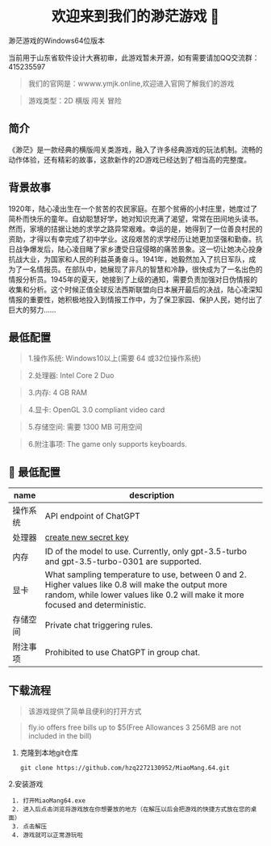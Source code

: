<h1 align="center">欢迎来到我们的渺茫游戏 👋</h1>
渺茫游戏的Windows64位版本

当前用于山东省软件设计大赛初审，此游戏暂未开源，如有需要请加QQ交流群：415235597

> 我们的官网是：wwww.ymjk.online,欢迎进入官网了解我们的游戏

> 游戏类型：2D 横版 闯关 冒险


## 简介
《渺茫》是一款经典的横版闯关类游戏，融入了许多经典游戏的玩法机制。流畅的动作体验，还有精彩的故事，这款新作的2D游戏已经达到了相当高的完整度。

## 背景故事
1920年，陆心凌出生在一个贫苦的农民家庭。在那个贫瘠的小村庄里，她度过了简朴而快乐的童年。自幼聪慧好学，她对知识充满了渴望，常常在田间地头读书。然而，家境的拮据让她的求学之路异常艰难。幸运的是，她得到了一位善良村民的资助，才得以有幸完成了初中学业。这段艰苦的求学经历让她更加坚强和勤奋。抗日战争爆发后，陆心凌目睹了家乡遭受日寇侵略的痛苦景象。这一切让她决心投身抗战大业，为国家和人民的利益英勇奋斗。1941年，她毅然加入了抗日军队，成为了一名情报员。在部队中，她展现了非凡的智慧和冷静，很快成为了一名出色的情报分析员。1945年的夏天，她接到了上级的通知，需要负责加强对日伪情报的收集和分析。这个时候正值全球反法西斯联盟向日本展开最后的决战，陆心凌深知情报的重要性，她积极地投入到情报工作中，为了保卫家园、保护人民，她付出了巨大的努力......

## 最低配置

>1.操作系统:
Windows10以上(需要 64 或32位操作系统)

>2.处理器:
Intel Core 2 Duo

>3.内存:
4 GB RAM

>4.显卡:
OpenGL 3.0 compliant video card

>5.存储空间:
需要 1300 MB 可用空间

>6.附注事项:
The game only supports keyboards.

## 📝 最低配置

| name                         | description                                                                                                                                                                          |
|------------------------------|--------------------------------------------------------------------------------------------------------------------------------------------------------------------------------------|
| 操作系统                      | API endpoint of ChatGPT                                                                                                                                                              |
| 处理器                        | [create new secret key](https://platform.openai.com/account/api-keys)                                                                                                                |
| 内存                          | ID of the model to use. Currently, only gpt-3.5-turbo and gpt-3.5-turbo-0301 are supported.                                                                                          |
| 显卡                           | What sampling temperature to use, between 0 and 2. Higher values like 0.8 will make the output more random, while lower values like 0.2 will make it more focused and deterministic. |
| 存储空间             | Private chat triggering rules.                                                                                                                                                       |
| 附注事项        | Prohibited to use ChatGPT in group chat.                                                                                                                                             |

## 下载流程
> 该游戏提供了简单且便利的打开方式

> fly.io offers free bills up to $5(Free Allowances 3 256MB are not included in the bill)
1. 克隆到本地git仓库
   ```shell
   git clone https://github.com/hzq2272130952/MiaoMang.64.git
   ```
 2.安装游戏
   ```shell
    1. 打开MiaoMang64.exe
    2. 进入后点击浏览将游戏放在你想要放的地方（在解压以后会把游戏的快捷方式放在您的桌面）
    3. 点击解压
    4. 游戏就可以正常游玩啦
   ```

